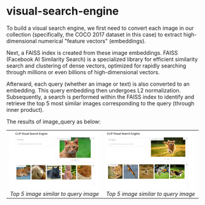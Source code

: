 # visual-search-engine
To build a visual search engine, we first need to convert each image in our collection (specifically, the COCO 2017 dataset in this case) to extract high-dimensional numerical "feature vectors" (embeddings).

Next, a FAISS index is created from these image embeddings. FAISS (Facebook AI Similarity Search) is a specialized library for efficient similarity search and clustering of dense vectors, optimized for rapidly searching through millions or even billions of high-dimensional vectors.

Afterward, each query (whether an image or text) is also converted to an embedding. This query embedding then undergoes L2 normalization. Subsequently, a search is performed within the FAISS index to identify and retrieve the top 5 most similar images corresponding to the query (through inner product).

The results of image_query as below:
<table style="width:100%;">
  <tr>
    <td style="width:50%; text-align:center;">
      <img src="images/result_cat.PNG" alt="serach based of cat image" style="width:100%;">
      <br>
      <em>Top 5 image similar to query image</em>
    </td>
    <td style="width:50%; text-align:center;">
      <img src="images/result_dog.PNG" alt="serach based of dog image" style="width:100%;">
      <br>
      <em>Top 5 image similar to query image</em>
    </td>
  </tr>
</table>

